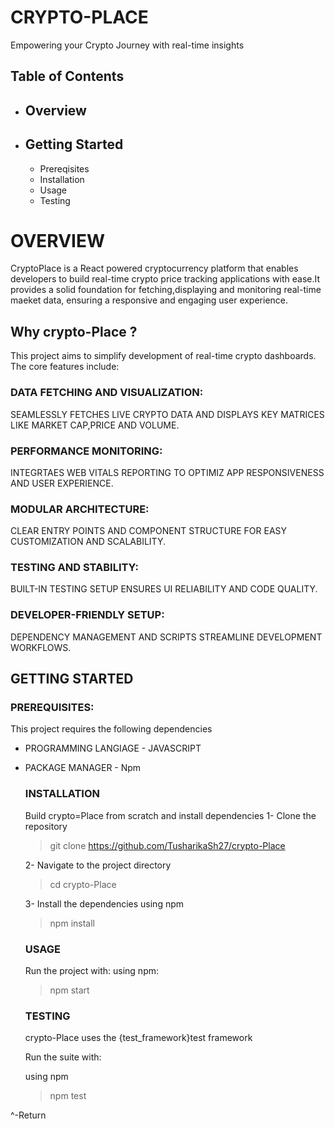 
# CRYPTO-PLACE
Empowering your Crypto Journey with real-time insights



## Table of Contents
- ## Overview
- ## Getting Started
    - Prereqisites
    - Installation
    - Usage
    - Testing
 
# OVERVIEW
CryptoPlace is a React powered cryptocurrency platform that enables developers to build  real-time crypto price tracking applications with ease.It provides a solid foundation for fetching,displaying and monitoring real-time maeket data, ensuring a responsive and engaging user experience.


## Why crypto-Place ?
This project aims to simplify development of real-time crypto dashboards. The core features include:

### DATA FETCHING AND VISUALIZATION:
SEAMLESSLY FETCHES LIVE CRYPTO DATA AND DISPLAYS KEY MATRICES LIKE MARKET CAP,PRICE AND VOLUME.

### PERFORMANCE MONITORING:
INTEGRTAES WEB VITALS REPORTING TO OPTIMIZ APP RESPONSIVENESS AND USER EXPERIENCE.

### MODULAR ARCHITECTURE:
CLEAR ENTRY POINTS AND COMPONENT STRUCTURE FOR EASY CUSTOMIZATION AND SCALABILITY.

### TESTING AND STABILITY:
BUILT-IN TESTING SETUP ENSURES UI RELIABILITY AND CODE QUALITY.

### DEVELOPER-FRIENDLY SETUP:
DEPENDENCY MANAGEMENT AND SCRIPTS STREAMLINE DEVELOPMENT WORKFLOWS.



##  GETTING STARTED

### PREREQUISITES:
This project requires the following dependencies
- PROGRAMMING LANGIAGE - JAVASCRIPT
- PACKAGE MANAGER - Npm


  ### INSTALLATION

  Build crypto=Place from scratch and install dependencies
  1- Clone the repository
  >git clone https://github.com/TusharikaSh27/crypto-Place

  2- Navigate to the project directory
  >cd crypto-Place

  3- Install the dependencies
  using npm
  >npm install


  ### USAGE

  Run the project with:
  using npm:
  >npm start



  ### TESTING
  crypto-Place uses the {test_framework}test framework

  Run the suite with:

  using npm
  >npm test




^-Return
